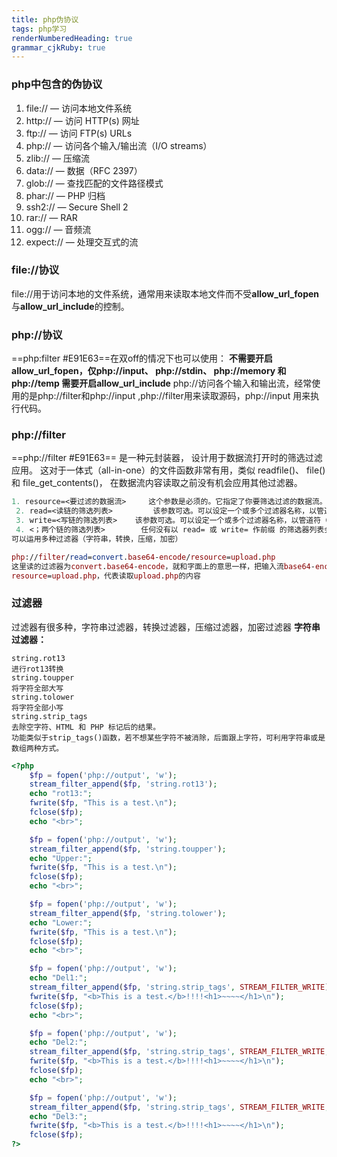 ```yaml
---
title: php伪协议 
tags: php学习
renderNumberedHeading: true
grammar_cjkRuby: true
---
```

### php中包含的伪协议
 

 1. file:// — 访问本地文件系统
 2. http:// — 访问 HTTP(s) 网址
 3. ftp:// — 访问 FTP(s) URLs
 4. php:// — 访问各个输入/输出流（I/O streams）
 5. zlib:// — 压缩流
 6. data:// — 数据（RFC 2397）
 7. glob:// — 查找匹配的文件路径模式
 8. phar:// — PHP 归档
 9. ssh2:// — Secure Shell 2
 10. rar:// — RAR
 11. ogg:// — 音频流
 12. expect:// — 处理交互式的流

### file://协议
file://用于访问本地的文件系统，通常用来读取本地文件而不受**allow_url_fopen**与**allow_url_include**的控制。

### php://协议
==php:filter #E91E63==在双off的情况下也可以使用：
**不需要开启allow_url_fopen，仅php://input、 php://stdin、 php://memory 和 php://temp 需要开启allow_url_include**
php://访问各个输入和输出流，经常使用的是php://filter和php://input ,php://filter用来读取源码，php://input 用来执行代码。
### php://filter
==php://filter #E91E63== 是一种元封装器， 设计用于数据流打开时的筛选过滤应用。 这对于一体式（all-in-one）的文件函数非常有用，类似 readfile()、 file() 和 file_get_contents()， 在数据流内容读取之前没有机会应用其他过滤器。

 

``` nix
1. resource=<要过滤的数据流>     这个参数是必须的。它指定了你要筛选过滤的数据流。
 2. read=<读链的筛选列表>         该参数可选。可以设定一个或多个过滤器名称，以管道符（|）分隔。
 3. write=<写链的筛选列表>    该参数可选。可以设定一个或多个过滤器名称，以管道符（|）分隔。
 4. <；两个链的筛选列表>        任何没有以 read= 或 write= 作前缀 的筛选器列表会视情况应用于读或写链。
可以运用多种过滤器（字符串，转换，压缩，加密）
```

``` maxima
php://filter/read=convert.base64-encode/resource=upload.php
这里读的过滤器为convert.base64-encode，就和字面上的意思一样，把输入流base64-encode。
resource=upload.php，代表读取upload.php的内容
```
### 过滤器
过滤器有很多种，字符串过滤器，转换过滤器，压缩过滤器，加密过滤器
**字符串过滤器：**

``` stylus
string.rot13
进行rot13转换
string.toupper
将字符全部大写
string.tolower
将字符全部小写
string.strip_tags
去除空字符、HTML 和 PHP 标记后的结果。
功能类似于strip_tags()函数，若不想某些字符不被消除，后面跟上字符，可利用字符串或是数组两种方式。
```

``` php
<?php
    $fp = fopen('php://output', 'w');
    stream_filter_append($fp, 'string.rot13');
    echo "rot13:";
    fwrite($fp, "This is a test.\n");
    fclose($fp);
    echo "<br>";

    $fp = fopen('php://output', 'w');
    stream_filter_append($fp, 'string.toupper');
    echo "Upper:";
    fwrite($fp, "This is a test.\n");
    fclose($fp);
    echo "<br>";

    $fp = fopen('php://output', 'w');
    stream_filter_append($fp, 'string.tolower');
    echo "Lower:";
    fwrite($fp, "This is a test.\n");
    fclose($fp);
    echo "<br>";

    $fp = fopen('php://output', 'w');
    echo "Del1:";
    stream_filter_append($fp, 'string.strip_tags', STREAM_FILTER_WRITE);
    fwrite($fp, "<b>This is a test.</b>!!!!<h1>~~~~</h1>\n");
    fclose($fp);
    echo "<br>";

    $fp = fopen('php://output', 'w');
    echo "Del2:";
    stream_filter_append($fp, 'string.strip_tags', STREAM_FILTER_WRITE, "<b>");
    fwrite($fp, "<b>This is a test.</b>!!!!<h1>~~~~</h1>\n");
    fclose($fp);
    echo "<br>";

    $fp = fopen('php://output', 'w');
    stream_filter_append($fp, 'string.strip_tags', STREAM_FILTER_WRITE, array('b','h1'));
    echo "Del3:";
    fwrite($fp, "<b>This is a test.</b>!!!!<h1>~~~~</h1>\n");
    fclose($fp);
?>
```
